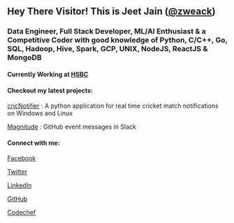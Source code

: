 ## Hey There Visitor! This is Jeet Jain ([@zweack](https://www.google.com/search?sxsrf=ALeKk02z2ZtioeFuHTYGXJIi-kgw7xcjYg:1616349264922&q=zweack&nfpr=1&sa=X&ved=2ahUKEwiG3JKe-sHvAhUxzzgGHTeBBAkQvgUoAXoECAwQMQ&biw=1366&bih=634))

### Data Engineer, Full Stack Developer, ML/AI Enthusiast & a Competitive Coder with good knowledge of Python, C/C++, Go, SQL, Hadoop, Hive, Spark, GCP, UNIX, NodeJS, ReactJS & MongoDB 

#### Currently Working at [HSBC](https://www.hsbc.co.in/)

#### Checkout my latest projects:

[cricNotifier](https://github.com/zweack/cricNotifier) : A python application for real time cricket match notifications on Windows and Linux

[Magnitude](https://github.com/zweack/Magnitude) : GitHub event messages in Slack

#### Connect with me:

[Facebook](https://www.linkedin.com/in/jeetjain8/)

[Twitter](https://twitter.com/hereisjeet)

[LinkedIn](https://www.facebook.com/zweack)

[GitHub](https://github.com/zweack)

[Codechef](https://www.codechef.com/users/zweack)


